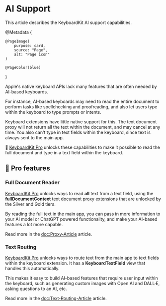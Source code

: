 # AI Support

This article describes the KeyboardKit AI support capabilities.

@Metadata {

    @PageImage(
        purpose: card,
        source: "Page",
        alt: "Page icon"
    )

    @PageColor(blue)
}

Apple's native keyboard APIs lack many features that are often needed by AI-based keyboards.

For instance, AI-based keyboards may need to read the entire document to perform tasks like spellchecking and proofreading, and also let users type within the keyboard to type prompts or intents.

Keyboard extensions have little native support for this. The text document proxy will not return all the text within the document, and may cancel at any time. You also can't type in text fields within the keyboard, since text is always sent to the main app.

👑 [KeyboardKit Pro][Pro] unlocks these capabilities to make it possible to read the full document and type in a text field within the keyboard.



## 👑 Pro features

### Full Document Reader

[KeyboardKit Pro][Pro] unlocks ways to read **all** text from a text field, using the **fullDocumentContext** text document proxy extensions that are unlocked by the Silver and Gold tiers.

By reading the full text in the main app, you can pass in more information to your AI model or ChatGPT powered functionality, and make your AI-based features a lot more capable.

Read more in the <doc:Proxy-Article> article.


### Text Routing

[KeyboardKit Pro][Pro] unlocks ways to route text from the main app to text fields within the keyboard extension. It has a **KeyboardTextField** view that handles this automatically.

This makes it easy to build AI-based features that require user input within the keyboard, such as generating custom images with Open AI and DALL·E, asking questions to an AI, etc.

Read more in the <doc:Text-Routing-Article> article.



[Pro]: https://github.com/KeyboardKit/KeyboardKitPro
